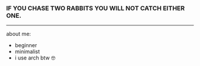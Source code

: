 ### IF YOU CHASE TWO RABBITS YOU WILL NOT CATCH EITHER ONE.
---
about me:
- beginner
- minimalist
- i use arch btw 🤓
